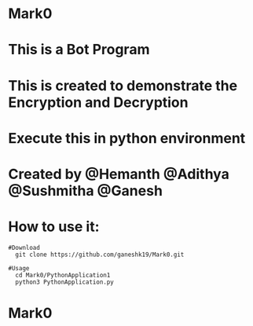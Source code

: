 # Mark0
# This is a Bot Program 
# This is created to demonstrate the Encryption and Decryption
# Execute this in python environment
# Created by @Hemanth @Adithya @Sushmitha @Ganesh
# How to use it:
    #Download
      git clone https://github.com/ganeshk19/Mark0.git
      
    #Usage
      cd Mark0/PythonApplication1
      python3 PythonApplication.py
      
      
# Mark0
